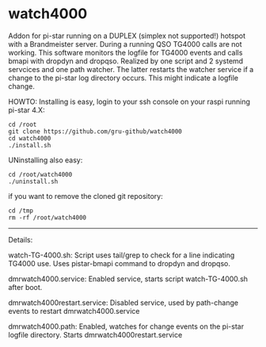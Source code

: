 # watch4000
Addon for pi-star running on a DUPLEX (simplex not supported!) hotspot with a Brandmeister server. 
During a running QSO TG4000 calls are not working. This software monitors the logfile for TG4000 events and calls bmapi with dropdyn and dropqso.
Realized by one script and 2 systemd servcices and one path watcher. The latter restarts the watcher service if a change to the pi-star log directory occurs. This might indicate a logfile change.

HOWTO:
Installing is easy, login to your ssh console on your raspi running pi-star 4.X:

```
cd /root
git clone https://github.com/gru-github/watch4000
cd watch4000
./install.sh
```

UNinstalling also easy:

```
cd /root/watch4000
./uninstall.sh
```

if you want to remove the cloned git repository:

```
cd /tmp
rm -rf /root/watch4000
```

---------------------------------------------------------------------------

Details:

watch-TG-4000.sh: Script uses tail/grep to check for a line indicating TG4000 use. Uses pistar-bmapi command to dropdyn and dropqso.

dmrwatch4000.service: Enabled service, starts script watch-TG-4000.sh after boot.

dmrwatch4000restart.service: Disabled service, used by path-change events to restart dmrwatch4000.service

dmrwatch4000.path: Enabled, watches for change events on the pi-star logfile directory. Starts dmrwatch4000restart.service


